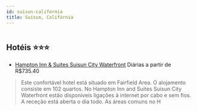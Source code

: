 ```yaml
---
id: suisun-california
title: Suisun, Califórnia
---
```


<center><img src="http://photos.hotelbeds.com/giata/16/163771/163771a_hb_a_002.jpg" alt="" /></center>


## Hotéis ⭐️⭐️⭐️

-    [Hampton Inn & Suites Suisun City Waterfront](https://www.hurb.com/aud/https://www.hurb.com/hoteis/suisun/hampton-inn-suites-suisun-city-waterfront-JNP-JP087424?cmp=18055) Diárias a partir de R$735.40
   > Este confortável hotel está situado em Fairfield Area. O alojamento consiste em 102 quartos. No Hampton Inn and Suites Suisun City Waterfront estão disponíveis ligações à internet por cabo e sem fios. A receção está aberta o dia todo. As áreas comuns no H
